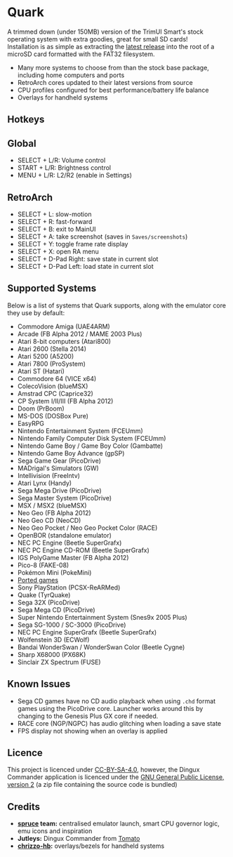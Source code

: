 # Quark

A trimmed down (under 150MB) version of the TrimUI Smart's stock operating system with extra goodies, great for small SD cards!  
Installation is as simple as extracting the [latest release](https://github.com/cobaltgit/Quark/releases/latest) into the root of a microSD card formatted with the FAT32 filesystem.

* Many more systems to choose from than the stock base package, including home computers and ports
* RetroArch cores updated to their latest versions from source
* CPU profiles configured for best performance/battery life balance
* Overlays for handheld systems

## Hotkeys

## Global

* SELECT + L/R: Volume control
* START + L/R: Brightness control
* MENU + L/R: L2/R2 (enable in Settings)

## RetroArch

* SELECT + L: slow-motion
* SELECT + R: fast-forward
* SELECT + B: exit to MainUI
* SELECT + A: take screenshot (saves in `Saves/screenshots`)
* SELECT + Y: toggle frame rate display
* SELECT + X: open RA menu
* SELECT + D-Pad Right: save state in current slot
* SELECT + D-Pad Left: load state in current slot

## Supported Systems

Below is a list of systems that Quark supports, along with the emulator core they use by default:

* Commodore Amiga (UAE4ARM)
* Arcade (FB Alpha 2012 / MAME 2003 Plus)
* Atari 8-bit computers (Atari800)
* Atari 2600 (Stella 2014)
* Atari 5200 (A5200)
* Atari 7800 (ProSystem)
* Atari ST (Hatari)
* Commodore 64 (VICE x64)
* ColecoVision (blueMSX)
* Amstrad CPC (Caprice32)
* CP System I/II/III (FB Alpha 2012)
* Doom (PrBoom)
* MS-DOS (DOSBox Pure)
* EasyRPG
* Nintendo Entertainment System (FCEUmm)
* Nintendo Family Computer Disk System (FCEUmm)
* Nintendo Game Boy / Game Boy Color (Gambatte)
* Nintendo Game Boy Advance (gpSP)
* Sega Game Gear (PicoDrive)
* MADrigal's Simulators (GW)
* Intellivision (FreeIntv)
* Atari Lynx (Handy)
* Sega Mega Drive (PicoDrive)
* Sega Master System (PicoDrive)
* MSX / MSX2 (blueMSX)
* Neo Geo (FB Alpha 2012)
* Neo Geo CD (NeoCD)
* Neo Geo Pocket / Neo Geo Pocket Color (RACE)
* OpenBOR (standalone emulator)
* NEC PC Engine (Beetle SuperGrafx)
* NEC PC Engine CD-ROM (Beetle SuperGrafx)
* IGS PolyGame Master (FB Alpha 2012)
* Pico-8 (FAKE-08)
* Pokémon Mini (PokeMini)
* [Ported games](https://github.com/cobaltgit/Quark-Ports)
* Sony PlayStation (PCSX-ReARMed)
* Quake (TyrQuake)
* Sega 32X (PicoDrive)
* Sega Mega CD (PicoDrive)
* Super Nintendo Entertainment System (Snes9x 2005 Plus)
* Sega SG-1000 / SC-3000 (PicoDrive)
* NEC PC Engine SuperGrafx (Beetle SuperGrafx)
* Wolfenstein 3D (ECWolf)
* Bandai WonderSwan / WonderSwan Color (Beetle Cygne)
* Sharp X68000 (PX68K)
* Sinclair ZX Spectrum (FUSE)

## Known Issues

* Sega CD games have no CD audio playback when using `.chd` format games using the PicoDrive core. Launcher works around this by changing to the Genesis Plus GX core if needed.
* RACE core (NGP/NGPC) has audio glitching when loading a save state
* FPS display not showing when an overlay is applied

## Licence

This project is licenced under [CC-BY-SA-4.0](https://creativecommons.org/licenses/by-sa/4.0/deed.en), however, the Dingux Commander application is licenced under the [GNU General Public License, version 2](https://www.gnu.org/licenses/old-licenses/gpl-2.0.en.html) (a zip file containing the source code is bundled)

## Credits

* **[spruce](https://github.com/spruceUI) team:** centralised emulator launch, smart CPU governor logic, emu icons and inspiration
* **Jutleys:** Dingux Commander from [Tomato](https://github.com/Jutleys/Trimui-Smart-Tomato)
* **[chrizzo-hb](https://github.com/chrizzo-hb/knulli-bezels):** overlays/bezels for handheld systems